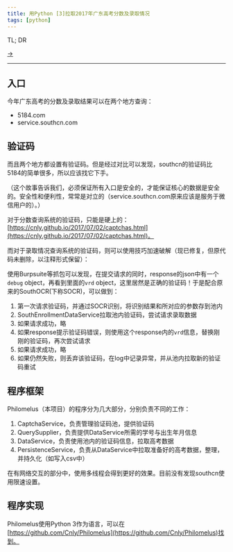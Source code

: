 ```yaml
---
title: 用Python [3]拉取2017年广东高考分数及录取情况
tags: [python]
---
```


TL; DR

[->](https://github.com/Cnly/Philomelus)

---

## 入口

今年广东高考的分数及录取结果可以在两个地方查询：

* 5184.com
* service.southcn.com

## 验证码

而且两个地方都设置有验证码。但是经过对比可以发现，southcn的验证码比5184的简单很多，所以应该找它下手。

（这个故事告诉我们，必须保证所有入口是安全的，才能保证核心的数据是安全的。安全性和便利性，常常是对立的（service.southcn.com原来应该是服务于微信用户的）。）

对于分数查询系统的验证码，只能是硬上的：[https://cnly.github.io/2017/07/02/captchas.html](https://cnly.github.io/2017/07/02/captchas.html)。

而对于录取情况查询系统的验证码，则可以使用技巧加速破解（现已修复，但原代码未删除，以注释形式保留）：

使用Burpsuite等抓包可以发现，在提交请求的同时，response的json中有一个`debug` object，再看到里面的`vrd` object，这里居然是正确的验证码！于是配合原来的SouthOCR(下称SOCR)，可以做到：

1. 第一次请求验证码，并通过SOCR识别，将识别结果和所对应的参数存到池内
1. SouthEnrollmentDataService拉取池内验证码，尝试请求录取数据
1. 如果请求成功，略
1. 如果response提示验证码错误，则使用这个response内的`vrd`信息，替换刚刚的验证码，再次尝试请求
1. 如果请求成功，略
1. 如果仍然失败，则丢弃该验证码，在log中记录异常，并从池内拉取新的验证码重试

## 程序框架

Philomelus（本项目）的程序分为几大部分，分别负责不同的工作：

1. CaptchaService，负责管理验证码池，提供验证码
1. QuerySupplier，负责提供DataService所需的学号与出生年月信息
1. DataService，负责使用池内的验证码信息，拉取高考数据
1. PersistenceService，负责从DataService中拉取准备好的高考数据，整理，并持久化（如写入csv中）

在有网络交互的部分中，使用多线程会得到更好的效果。目前没有发现southcn使用限速设置。

## 程序实现

Philomelus使用Python 3作为语言，可以在[https://github.com/Cnly/Philomelus](https://github.com/Cnly/Philomelus)找到。
